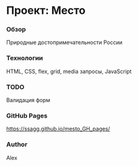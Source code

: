 # Проект: Место

### Обзор
Природные достопримечательности России

### Технологии
HTML, CSS, flex, grid, media запросы, JavaScript

### TODO
Валидация форм

### GitHub Pages
https://ssagg.github.io/mesto_GH_pages/


### Author
Alex